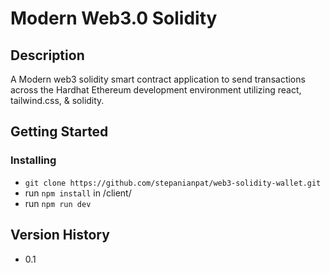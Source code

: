 # Modern Web3.0 Solidity 

## Description

A Modern web3 solidity smart contract application to send transactions across the Hardhat Ethereum development environment utilizing react, tailwind.css, & solidity.

## Getting Started

### Installing

* `git clone https://github.com/stepanianpat/web3-solidity-wallet.git`
* run `npm install` in /client/
* run `npm run dev` 

## Version History
 * 0.1



